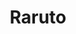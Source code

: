 --- 
title: "Raruto"
publishdate: "2019-3-12T16:48:46+02:00"
src: "https://365manga.net/manga/raruto"
image: "https://data.365manga.net/images/thumbnails/24704-raruto.jpg"
description: "Raruto is a Spanish webcomic by Jesús García Ferrer (Jesulink), published from 2005 to 2008, and is a parody of the Japanese manga Naruto with absurd humor and a careless super-deformed artstyle. There is a sequel, Raruto Sisepuede, ongoing since 2008. Despite the artwork, Raruto became the most well-known parody of Naruto in Spain, and has been sold in printed volumes in manga conventions in Spain. The popularity of Raruto…"
---